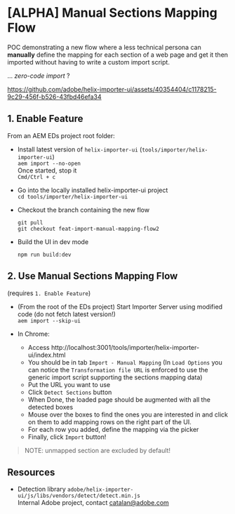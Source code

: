 [ALPHA] Manual Sections Mapping Flow
===

POC demonstrating a new flow where a less technical persona can **manually** define the mapping for each section of a web page and get it then imported without having to write a custom import script.

... *zero-code import* ?



https://github.com/adobe/helix-importer-ui/assets/40354404/c1178215-9c29-456f-b526-43fbd46efa34



## 1. Enable Feature

From an AEM EDs project root folder:

* Install latest version of `helix-importer-ui` (`tools/importer/helix-importer-ui`)  
  `aem import --no-open`  
  Once started, stop it  
  `Cmd/Ctrl + c`
  
* Go into the locally installed helix-importer-ui project  
  `cd tools/importer/helix-importer-ui`

* Checkout the branch containing the new flow  
  ```
  git pull
  git checkout feat-import-manual-mapping-flow2
  ```

* Build the UI in dev mode  
  ```
  npm run build:dev
  ```


## 2. Use Manual Sections Mapping Flow

(requires `1. Enable Feature`)

* (From the root of the EDs project) Start Importer Server using modified code (do not fetch latest version!)  
  `aem import --skip-ui` 

* In Chrome:
  * Access http://localhost:3001/tools/importer/helix-importer-ui/index.html
  * You should be in tab `Import - Manual Mapping`
    (In `Load Options` you can notice the `Transformation file URL` is enforced to
    use the generic import script supporting the sections mapping data)
  * Put the URL you want to use
  * Click `Detect Sections` button
  * When Done, the loaded page should be augmented with all the detected boxes
  * Mouse over the boxes to find the ones you are interested in and click on them
    to add mapping rows on the right part of the UI.
  * For each row you added, define the mapping via the picker
  * Finally, click `Import` button!

> NOTE: unmapped section are excluded by default!


## Resources

* Detection library `adobe/helix-importer-ui/js/libs/vendors/detect/detect.min.js`  
  Internal Adobe project, contact catalan@adobe.com
